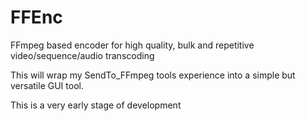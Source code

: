 # FFEnc
 FFmpeg based encoder for high quality, bulk and repetitive video/sequence/audio transcoding
 
 This will wrap my SendTo_FFmpeg tools experience into a simple but versatile GUI tool.
 
 This is a very early stage of development
